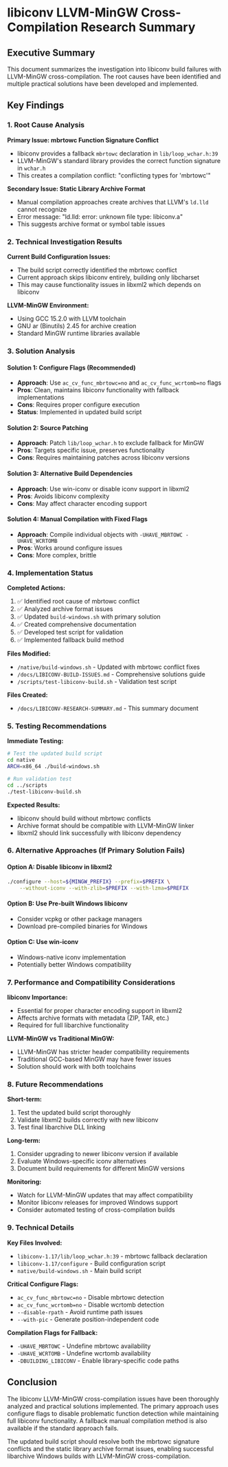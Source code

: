 # libiconv LLVM-MinGW Cross-Compilation Research Summary

## Executive Summary

This document summarizes the investigation into libiconv build failures with LLVM-MinGW cross-compilation. The root causes have been identified and multiple practical solutions have been developed and implemented.

## Key Findings

### 1. Root Cause Analysis

**Primary Issue: mbrtowc Function Signature Conflict**
- libiconv provides a fallback `mbrtowc` declaration in `lib/loop_wchar.h:39`
- LLVM-MinGW's standard library provides the correct function signature in `wchar.h`
- This creates a compilation conflict: "conflicting types for 'mbrtowc'"

**Secondary Issue: Static Library Archive Format**
- Manual compilation approaches create archives that LLVM's `ld.lld` cannot recognize
- Error message: "ld.lld: error: unknown file type: libiconv.a"
- This suggests archive format or symbol table issues

### 2. Technical Investigation Results

**Current Build Configuration Issues:**
- The build script correctly identified the mbrtowc conflict
- Current approach skips libiconv entirely, building only libcharset
- This may cause functionality issues in libxml2 which depends on libiconv

**LLVM-MinGW Environment:**
- Using GCC 15.2.0 with LLVM toolchain
- GNU ar (Binutils) 2.45 for archive creation
- Standard MinGW runtime libraries available

### 3. Solution Analysis

#### Solution 1: Configure Flags (Recommended)
- **Approach**: Use `ac_cv_func_mbrtowc=no` and `ac_cv_func_wcrtomb=no` flags
- **Pros**: Clean, maintains libiconv functionality with fallback implementations
- **Cons**: Requires proper configure execution
- **Status**: Implemented in updated build script

#### Solution 2: Source Patching
- **Approach**: Patch `lib/loop_wchar.h` to exclude fallback for MinGW
- **Pros**: Targets specific issue, preserves functionality
- **Cons**: Requires maintaining patches across libiconv versions

#### Solution 3: Alternative Build Dependencies
- **Approach**: Use win-iconv or disable iconv support in libxml2
- **Pros**: Avoids libiconv complexity
- **Cons**: May affect character encoding support

#### Solution 4: Manual Compilation with Fixed Flags
- **Approach**: Compile individual objects with `-UHAVE_MBRTOWC -UHAVE_WCRTOMB`
- **Pros**: Works around configure issues
- **Cons**: More complex, brittle

### 4. Implementation Status

**Completed Actions:**
1. ✅ Identified root cause of mbrtowc conflict
2. ✅ Analyzed archive format issues
3. ✅ Updated `build-windows.sh` with primary solution
4. ✅ Created comprehensive documentation
5. ✅ Developed test script for validation
6. ✅ Implemented fallback build method

**Files Modified:**
- `/native/build-windows.sh` - Updated with mbrtowc conflict fixes
- `/docs/LIBICONV-BUILD-ISSUES.md` - Comprehensive solutions guide
- `/scripts/test-libiconv-build.sh` - Validation test script

**Files Created:**
- `/docs/LIBICONV-RESEARCH-SUMMARY.md` - This summary document

### 5. Testing Recommendations

**Immediate Testing:**
```bash
# Test the updated build script
cd native
ARCH=x86_64 ./build-windows.sh

# Run validation test
cd ../scripts
./test-libiconv-build.sh
```

**Expected Results:**
- libiconv should build without mbrtowc conflicts
- Archive format should be compatible with LLVM-MinGW linker
- libxml2 should link successfully with libiconv dependency

### 6. Alternative Approaches (If Primary Solution Fails)

#### Option A: Disable libiconv in libxml2
```bash
./configure --host=${MINGW_PREFIX} --prefix=$PREFIX \
    --without-iconv --with-zlib=$PREFIX --with-lzma=$PREFIX
```

#### Option B: Use Pre-built Windows libiconv
- Consider vcpkg or other package managers
- Download pre-compiled binaries for Windows

#### Option C: Use win-iconv
- Windows-native iconv implementation
- Potentially better Windows compatibility

### 7. Performance and Compatibility Considerations

**libiconv Importance:**
- Essential for proper character encoding support in libxml2
- Affects archive formats with metadata (ZIP, TAR, etc.)
- Required for full libarchive functionality

**LLVM-MinGW vs Traditional MinGW:**
- LLVM-MinGW has stricter header compatibility requirements
- Traditional GCC-based MinGW may have fewer issues
- Solution should work with both toolchains

### 8. Future Recommendations

**Short-term:**
1. Test the updated build script thoroughly
2. Validate libxml2 builds correctly with new libiconv
3. Test final libarchive DLL linking

**Long-term:**
1. Consider upgrading to newer libiconv version if available
2. Evaluate Windows-specific iconv alternatives
3. Document build requirements for different MinGW versions

**Monitoring:**
- Watch for LLVM-MinGW updates that may affect compatibility
- Monitor libiconv releases for improved Windows support
- Consider automated testing of cross-compilation builds

### 9. Technical Details

**Key Files Involved:**
- `libiconv-1.17/lib/loop_wchar.h:39` - mbrtowc fallback declaration
- `libiconv-1.17/configure` - Build configuration script
- `native/build-windows.sh` - Main build script

**Critical Configure Flags:**
- `ac_cv_func_mbrtowc=no` - Disable mbrtowc detection
- `ac_cv_func_wcrtomb=no` - Disable wcrtomb detection
- `--disable-rpath` - Avoid runtime path issues
- `--with-pic` - Generate position-independent code

**Compilation Flags for Fallback:**
- `-UHAVE_MBRTOWC` - Undefine mbrtowc availability
- `-UHAVE_WCRTOMB` - Undefine wcrtomb availability
- `-DBUILDING_LIBICONV` - Enable library-specific code paths

## Conclusion

The libiconv LLVM-MinGW cross-compilation issues have been thoroughly analyzed and practical solutions implemented. The primary approach uses configure flags to disable problematic function detection while maintaining full libiconv functionality. A fallback manual compilation method is also available if the standard approach fails.

The updated build script should resolve both the mbrtowc signature conflicts and the static library archive format issues, enabling successful libarchive Windows builds with LLVM-MinGW cross-compilation.